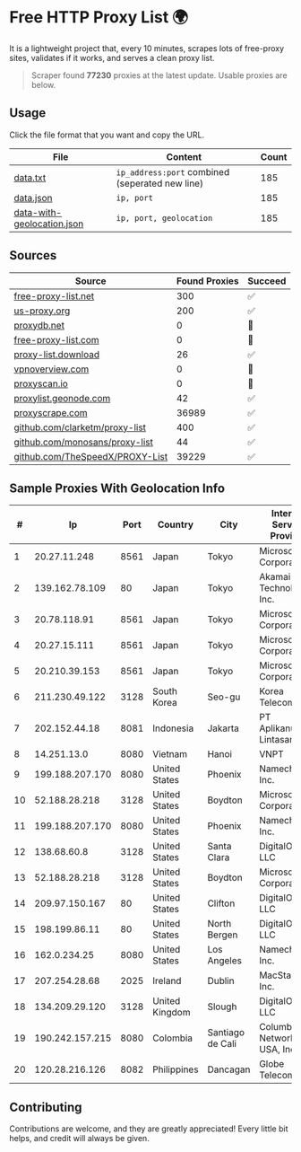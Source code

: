 
# Free HTTP Proxy List 🌍

It is a lightweight project that, every 10 minutes, scrapes lots of free-proxy sites, validates if it works, and serves a clean proxy list.


> Scraper found **77230** proxies at the latest update. Usable proxies are below.

## Usage

Click the file format that you want and copy the URL.


|File|Content|Count|
|----|-------|-----|
|[data.txt](https://raw.githubusercontent.com/themiralay/Proxy-List-World/master/data.txt)|`ip_address:port` combined (seperated new line)|185|
|[data.json](https://raw.githubusercontent.com/themiralay/Proxy-List-World/master/data.json)|`ip, port`|185|
|[data-with-geolocation.json](https://raw.githubusercontent.com/themiralay/Proxy-List-World/master/data-with-geolocation.json)|`ip, port, geolocation`|185|

## Sources

|Source|Found Proxies|Succeed|
|------|-------------|-------|
|[free-proxy-list.net](https://free-proxy-list.net)|300|✅|
|[us-proxy.org](https://www.us-proxy.org)|200|✅|
|[proxydb.net](http://proxydb.net)|0|🚫|
|[free-proxy-list.com](https://free-proxy-list.com/?page=&port=&type%5B%5D=http&type%5B%5D=https&up_time=0&search=Search)|0|🚫|
|[proxy-list.download](https://www.proxy-list.download/HTTP)|26|✅|
|[vpnoverview.com](https://vpnoverview.com/privacy/anonymous-browsing/free-proxy-servers)|0|🚫|
|[proxyscan.io](https://www.proxyscan.io)|0|🚫|
|[proxylist.geonode.com](https://proxylist.geonode.com/api/proxy-list?limit=300&page=1&sort_by=lastChecked&sort_type=desc&protocols=http,https)|42|✅|
|[proxyscrape.com](https://api.proxyscrape.com/v2/?request=displayproxies&protocol=http&timeout=10000&country=all&ssl=all&anonymity=all)|36989|✅|
|[github.com/clarketm/proxy-list](https://raw.githubusercontent.com/clarketm/proxy-list/master/proxy-list-raw.txt)|400|✅|
|[github.com/monosans/proxy-list](https://raw.githubusercontent.com/monosans/proxy-list/main/proxies/http.txt)|44|✅|
|[github.com/TheSpeedX/PROXY-List](https://raw.githubusercontent.com/TheSpeedX/PROXY-List/master/http.txt)|39229|✅|


## Sample Proxies With Geolocation Info

|#|Ip|Port|Country|City|Internet Service Provider|
|-|--|----|-------|----|-------------------------|
|1|20.27.11.248|8561|Japan|Tokyo|Microsoft Corporation|
|2|139.162.78.109|80|Japan|Tokyo|Akamai Technologies, Inc.|
|3|20.78.118.91|8561|Japan|Tokyo|Microsoft Corporation|
|4|20.27.15.111|8561|Japan|Tokyo|Microsoft Corporation|
|5|20.210.39.153|8561|Japan|Tokyo|Microsoft Corporation|
|6|211.230.49.122|3128|South Korea|Seo-gu|Korea Telecom|
|7|202.152.44.18|8081|Indonesia|Jakarta|PT Aplikanusa Lintasarta|
|8|14.251.13.0|8080|Vietnam|Hanoi|VNPT|
|9|199.188.207.170|8080|United States|Phoenix|Namecheap, Inc.|
|10|52.188.28.218|3128|United States|Boydton|Microsoft Corporation|
|11|199.188.207.170|8080|United States|Phoenix|Namecheap, Inc.|
|12|138.68.60.8|3128|United States|Santa Clara|DigitalOcean, LLC|
|13|52.188.28.218|3128|United States|Boydton|Microsoft Corporation|
|14|209.97.150.167|80|United States|Clifton|DigitalOcean, LLC|
|15|198.199.86.11|80|United States|North Bergen|DigitalOcean, LLC|
|16|162.0.234.25|8080|United States|Los Angeles|Namecheap, Inc.|
|17|207.254.28.68|2025|Ireland|Dublin|MacStadium, Inc.|
|18|134.209.29.120|3128|United Kingdom|Slough|DigitalOcean, LLC|
|19|190.242.157.215|8080|Colombia|Santiago de Cali|Columbus Networks USA, Inc.|
|20|120.28.216.126|8082|Philippines|Dancagan|Globe Telecom|



## Contributing

Contributions are welcome, and they are greatly appreciated! Every
little bit helps, and credit will always be given.

